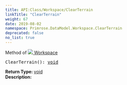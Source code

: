 ```yaml
---
title: API:Class/Workspace/ClearTerrain
linkTitle: "ClearTerrain"
weight: 67
date: 2019-08-02
namespace: Primrose.DataModel.Workspace.ClearTerrain
deprecated: false
no_list: true
---
```

Method of <a href="/docs/api-reference/Class/Workspace"><img src="/icons/silk/world.png"/>&nbsp;Workspace</a>
<pre class="method-declaration">
ClearTerrain(): <a class="type" href="/docs/api-reference/System/void">void</a></pre>
<b>Return Type: </b>
<a class="type" href="/docs/api-reference/System/void">void</a>
<br/>
<b>Description: </b>